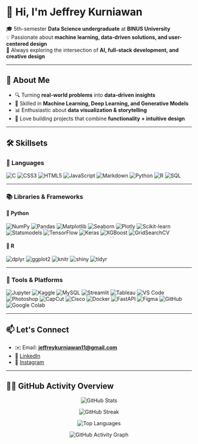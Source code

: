 # 👋 Hi, I'm Jeffrey Kurniawan  

🎓 5th-semester **Data Science undergraduate** at **BINUS University**  
💡 Passionate about **machine learning, data-driven solutions, and user-centered design**  
🚀 Always exploring the intersection of **AI, full-stack development, and creative design**  

---

## 🧠 About Me  
- 🔍 Turning **real-world problems** into **data-driven insights**  
- 🤖 Skilled in **Machine Learning, Deep Learning, and Generative Models**  
- 📊 Enthusiastic about **data visualization & storytelling**  
- 🎨 Love building projects that combine **functionality + intuitive design**  

---

## 🛠 Skillsets 

### 🚀 Languages  
![C](https://img.shields.io/badge/C-00599C?style=for-the-badge&logo=c&logoColor=white)  ![CSS3](https://img.shields.io/badge/CSS3-1572B6?style=for-the-badge&logo=css3&logoColor=white)  ![HTML5](https://img.shields.io/badge/HTML5-E34F26?style=for-the-badge&logo=html5&logoColor=white)  ![JavaScript](https://img.shields.io/badge/JavaScript-F7DF1E?style=for-the-badge&logo=javascript&logoColor=black)  ![Markdown](https://img.shields.io/badge/Markdown-000000?style=for-the-badge&logo=markdown&logoColor=white)  ![Python](https://img.shields.io/badge/Python-3776AB?style=for-the-badge&logo=python&logoColor=white)  ![R](https://img.shields.io/badge/R-276DC3?style=for-the-badge&logo=r&logoColor=white)  ![SQL](https://img.shields.io/badge/SQL-003B57?style=for-the-badge&logo=postgresql&logoColor=white)  

---

### 📚 Libraries & Frameworks  

#### 🔹 Python  
![NumPy](https://img.shields.io/badge/NumPy-013243?style=for-the-badge&logo=numpy&logoColor=white)  ![Pandas](https://img.shields.io/badge/Pandas-150458?style=for-the-badge&logo=pandas&logoColor=white)  ![Matplotlib](https://img.shields.io/badge/Matplotlib-005C5C?style=for-the-badge&logo=plotly&logoColor=white)  ![Seaborn](https://img.shields.io/badge/Seaborn-268BD2?style=for-the-badge&logo=python&logoColor=white)  ![Plotly](https://img.shields.io/badge/Plotly-3F4F75?style=for-the-badge&logo=plotly&logoColor=white)  ![Scikit-learn](https://img.shields.io/badge/Scikit--learn-F7931E?style=for-the-badge&logo=scikit-learn&logoColor=white)  ![Statsmodels](https://img.shields.io/badge/Statsmodels-FF6600?style=for-the-badge&logo=python&logoColor=white)  ![TensorFlow](https://img.shields.io/badge/TensorFlow-FF6F00?style=for-the-badge&logo=tensorflow&logoColor=white)  ![Keras](https://img.shields.io/badge/Keras-D00000?style=for-the-badge&logo=keras&logoColor=white)  ![XGBoost](https://img.shields.io/badge/XGBoost-FF6600?style=for-the-badge&logo=xgboost&logoColor=white)  ![GridSearchCV](https://img.shields.io/badge/GridSearchCV-2E7D32?style=for-the-badge&logo=scikit-learn&logoColor=white)  

#### 🔹 R  
![dplyr](https://img.shields.io/badge/dplyr-276DC3?style=for-the-badge&logo=r&logoColor=white)  ![ggplot2](https://img.shields.io/badge/ggplot2-F8766D?style=for-the-badge&logo=r&logoColor=white)  ![knitr](https://img.shields.io/badge/knitr-1E90FF?style=for-the-badge&logo=r&logoColor=white)  ![shiny](https://img.shields.io/badge/Shiny-16A085?style=for-the-badge&logo=r&logoColor=white)  ![tidyr](https://img.shields.io/badge/tidyr-FFD700?style=for-the-badge&logo=r&logoColor=white)  

---

### 🧰 Tools & Platforms  
![Jupyter](https://img.shields.io/badge/Jupyter-F37626?style=for-the-badge&logo=jupyter&logoColor=white)  ![Kaggle](https://img.shields.io/badge/Kaggle-20BEFF?style=for-the-badge&logo=kaggle&logoColor=white)  ![MySQL](https://img.shields.io/badge/MySQL-4479A1?style=for-the-badge&logo=mysql&logoColor=white)  ![Streamlit](https://img.shields.io/badge/Streamlit-FF4B4B?style=for-the-badge&logo=streamlit&logoColor=white)  ![Tableau](https://img.shields.io/badge/Tableau-E97627?style=for-the-badge&logo=tableau&logoColor=white)  ![VS Code](https://img.shields.io/badge/VS%20Code-0078D4?style=for-the-badge&logo=visualstudiocode&logoColor=white)  ![Photoshop](https://img.shields.io/badge/Adobe%20Photoshop-31A8FF?style=for-the-badge&logo=adobephotoshop&logoColor=white)  ![CapCut](https://img.shields.io/badge/CapCut-000000?style=for-the-badge&logo=capcut&logoColor=white) ![Cisco](https://img.shields.io/badge/Cisco%20Packet%20Tracer-1BA0D7?style=for-the-badge&logo=cisco&logoColor=white)  ![Docker](https://img.shields.io/badge/Docker-2496ED?style=for-the-badge&logo=docker&logoColor=white)  ![FastAPI](https://img.shields.io/badge/FastAPI-009688?style=for-the-badge&logo=fastapi&logoColor=white)  ![Figma](https://img.shields.io/badge/Figma-F24E1E?style=for-the-badge&logo=figma&logoColor=white)  ![GitHub](https://img.shields.io/badge/GitHub-181717?style=for-the-badge&logo=github&logoColor=white)  ![Google Colab](https://img.shields.io/badge/Google%20Colab-F9AB00?style=for-the-badge&logo=googlecolab&logoColor=white)

---

## 📫 Let's Connect  
- ✉️ Email: **jeffreykurniawan11@gmail.com**  
- 💼 [LinkedIn](www.linkedin.com/in/jeffrey-kurniawan-bb60b4290)  
- 📸 [Instagram]([@jekaa_11](https://www.instagram.com/jekaa__11/))  

---

## 🧑‍💻 GitHub Activity Overview  

<p align="center">
  <img src="https://github-readme-stats.vercel.app/api?username=yourgithubusername&show_icons=true&theme=radical" alt="GitHub Stats" />
</p>  

<p align="center">
  <img src="https://streak-stats.demolab.com?user=yourgithubusername&theme=radical" alt="GitHub Streak" />
</p>  

<p align="center">
  <img src="https://github-readme-stats.vercel.app/api/top-langs/?username=yourgithubusername&layout=compact&theme=radical" alt="Top Languages" />
</p>  

<p align="center">
  <img src="https://github-readme-activity-graph.vercel.app/graph?username=yourgithubusername&theme=react-dark" alt="GitHub Activity Graph" />
</p>  
